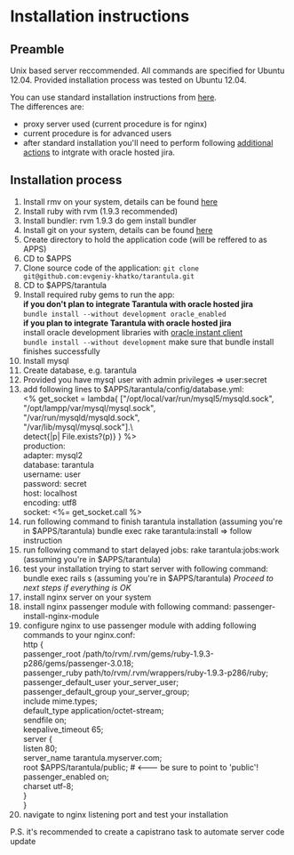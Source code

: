 # Installation instructions

## Preamble
Unix based server reccommended. 
All commands are specified for Ubuntu 12.04.
Provided installation process was tested on Ubuntu 12.04.

You can use standard installation instructions from [here](https://github.com/prove/tarantula).  
The differences are:
- proxy server used (current procedure is for nginx)
- current procedure is for advanced users
- after standard installation you'll need to perform following [additional actions](https://getsatisfaction.com/prove/topics/jira_link) to intgrate with oracle hosted jira.   

## Installation process

1. Install rmv on your system, details can be found [here](https://rvm.io/rvm/install/)
2. Install ruby with rvm (1.9.3 recommended) 
3. Install bundler:     rvm 1.9.3 do gem install bundler
4. Install git on your system, details can be found [here](http://git-scm.com/book/en/Getting-Started-Installing-Git)
5. Create directory to hold the application code (will be reffered to as APPS)
6. CD to $APPS
7. Clone source code of the application: `git clone git@github.com:evgeniy-khatko/tarantula.git`  
8. CD to $APPS/tarantula
9. Install required ruby gems to run the app:  
**if you don't plan to integrate Tarantula with oracle hosted jira**  
  `bundle install --without development oracle_enabled`   
**if you plan to integrate Tarantula with oracle hosted jira**  
  install oracle development libraries with [oracle instant client](http://www.oracle.com/technetwork/topics/linuxx86-64soft-092277.html)   
  `bundle install --without development`   make sure that bundle install finishes successfully  
10. Install mysql
11. Create database, e.g. tarantula
12. Provided you have mysql user with admin privileges => user:secret
13. add following lines to $APPS/tarantula/config/database.yml:  
      <% get_socket = lambda{ ["/opt/local/var/run/mysql5/mysqld.sock",   
                               "/opt/lampp/var/mysql/mysql.sock",  
                               "/var/run/mysqld/mysqld.sock",  
                               "/var/lib/mysql/mysql.sock"].\  
                              detect{|p| File.exists?(p)} } %>  
      production:  
      <space>adapter: mysql2  
      <space>database: tarantula  
      <space>username: user  
      <space>password: secret  
      <space>host: localhost   
      <space>encoding: utf8  
      <space>socket: <%= get_socket.call %>    
14. run following command to finish tarantula installation (assuming you're in $APPS\/tarantula)
         bundle exec rake tarantula:install => follow instruction
15. run following command to start delayed jobs: rake tarantula:jobs:work (assuming you're in $APPS\/tarantula)      
16. test your installation trying to start server with following command:     bundle exec rails s (assuming you're in $APPS\/tarantula)
*Proceed to next steps if everything is OK*
17. install nginx server on your system
18. install nginx passenger module with following command:     passenger-install-nginx-module
19. configure nginx to use passenger module with adding following commands to your nginx.conf:  
      http {  
          passenger_root /path/to/rvm/.rvm/gems/ruby-1.9.3-p286/gems/passenger-3.0.18;  
          passenger_ruby path/to/rvm/.rvm/wrappers/ruby-1.9.3-p286/ruby;  
          passenger_default_user your_server_user;  
          passenger_default_group your_server_group;  
          include       mime.types;  
          default_type  application/octet-stream;  
          sendfile        on;  
          keepalive_timeout  65;  
        server {  
          listen 80;  
          server_name tarantula.myserver.com;  
          root $APPS/tarantula/public;   # <--- be sure to point to 'public'!  
          passenger_enabled on;  
          charset utf-8;  
        }  
      }  
20. navigate to nginx listening port and test your installation

P.S.
it's recommended to create a capistrano task to automate server code update

